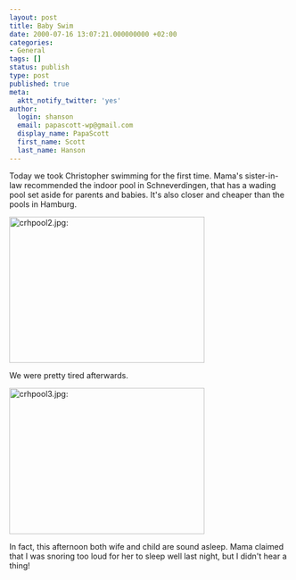 ```yaml
---
layout: post
title: Baby Swim
date: 2000-07-16 13:07:21.000000000 +02:00
categories:
- General
tags: []
status: publish
type: post
published: true
meta:
  aktt_notify_twitter: 'yes'
author:
  login: shanson
  email: papascott-wp@gmail.com
  display_name: PapaScott
  first_name: Scott
  last_name: Hanson
---
```

<p>Today we took Christopher swimming for the first time. Mama's sister-in-law recommended the indoor pool in Schneverdingen, that has a wading pool set aside for parents and babies. It's also closer and cheaper than the pools in Hamburg.</p>
<p><img src="https://res.cloudinary.com/papascott/image/upload/wordpress/wp-content/uploads/2000/07/2000071610.jpg" height="262" width="350" border="0" alt="crhpool2.jpg: " /></p>
<p>We were pretty tired afterwards.</p>
<p><img src="https://res.cloudinary.com/papascott/image/upload/wordpress/wp-content/uploads/2000/07/2000071613.jpg" height="262" width="350" border="0" alt="crhpool3.jpg: " /></p>
<p>In fact, this afternoon both wife and child are sound asleep. Mama claimed that I was snoring too loud for her to sleep well last night, but I didn't hear a thing!</p>
